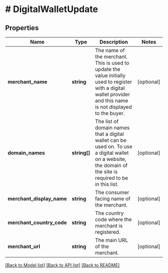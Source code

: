 # # DigitalWalletUpdate

## Properties

Name | Type | Description | Notes
------------ | ------------- | ------------- | -------------
**merchant_name** | **string** | The name of the merchant. This is used to update the value initially used to register with a digital wallet provider and this name is not displayed to the buyer. | [optional]
**domain_names** | **string[]** | The list of domain names that a digital wallet can be used on. To use a digital wallet on a website, the domain of the site is required to be in this list. | [optional]
**merchant_display_name** | **string** | The consumer facing name of the merchant. | [optional]
**merchant_country_code** | **string** | The country code where the merchant is registered. | [optional]
**merchant_url** | **string** | The main URL of the merchant. | [optional]

[[Back to Model list]](../../README.md#models) [[Back to API list]](../../README.md#endpoints) [[Back to README]](../../README.md)

